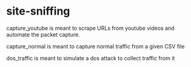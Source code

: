 # site-sniffing

capture_youtube is meant to scrape URLs from youtube videos and automate the packet capture.

capture_normal is meant to capture normal traffic from a given CSV file

dos_traffic is meant to simulate a dos attack to collect traffic from it
